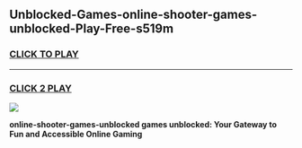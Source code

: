 
## Unblocked-Games-online-shooter-games-unblocked-Play-Free-s519m
<h3>
<a href="https://premium76.site?title=online-shooter-games-unblocked&ref=21A">CLICK TO PLAY</a></h3>
<hr>

<h3>
<a href="https://premium76.site?title=online-shooter-games-unblocked&ref=21A">CLICK 2 PLAY</a>
  
</h3>

<a href="https://premium76.site?title=online-shooter-games-unblocked&ref=21A"><img src="https://clearcache.store/games.png"></a>


**online-shooter-games-unblocked games unblocked: Your Gateway to Fun and Accessible Online Gaming**
